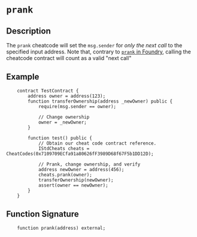 # `prank`

## Description
The `prank` cheatcode will set the `msg.sender` for _only the next call_ to the specified input address. Note that,
contrary to [`prank` in Foundry](https://book.getfoundry.sh/cheatcodes/prank#description), calling the cheatcode contract will count as a
valid "next call"

## Example
```solidity
    contract TestContract {
        address owner = address(123);
        function transferOwnership(address _newOwner) public {
            require(msg.sender == owner);
            
            // Change ownership
            owner = _newOwner;
        }
    
        function test() public {
            // Obtain our cheat code contract reference.
            IStdCheats cheats = CheatCodes(0x7109709ECfa91a80626fF3989D68f67F5b1DD12D);
            
            // Prank, change ownership, and verify
            address newOwner = address(456);
            cheats.prank(owner);
            transferOwnership(newOwner);
            assert(owner == newOwner);
        }
    }
```

## Function Signature
```solidity
    function prank(address) external;
```